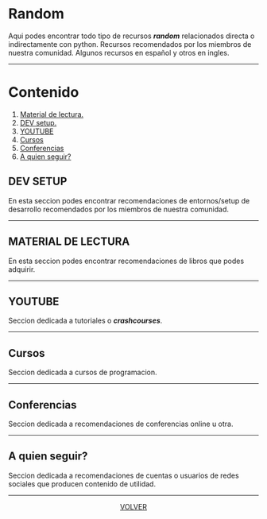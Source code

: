 # Random
Aqui podes encontrar todo tipo de recursos ***random*** relacionados 
directa o indirectamente con python.
Recursos recomendados por los miembros de nuestra comunidad.
Algunos recursos en español y otros en ingles.

---
# Contenido 
1. [Material de lectura.](#material-de-lectura)
1. [DEV setup.](#dev-setup)
2. [YOUTUBE](#youtube)
3. [Cursos](#cursos) 
4. [Conferencias](#conferencias)
5. [A quien seguir?](#a-quien-seguir) 



## DEV SETUP
En esta seccion podes encontrar recomendaciones de entornos/setup de desarrollo
recomendados por los miembros de nuestra comunidad.
<!-- ------------------------INICIO CONTRIBUCIONES---------------------- -->




<!-- ------------------------FIN CONTRIBUCIONES---------------------- -->

---

## MATERIAL DE LECTURA
En esta seccion podes encontrar recomendaciones de libros que podes 
adquirir.
<!-- ------------------------INICIO CONTRIBUCIONES---------------------- -->




<!-- ------------------------FIN CONTRIBUCIONES---------------------- -->


---

## YOUTUBE
Seccion dedicada a tutoriales o ***crashcourses***.
<!-- ------------------------INICIO CONTRIBUCIONES---------------------- -->




<!-- ------------------------FIN CONTRIBUCIONES---------------------- -->

---

## Cursos 
Seccion dedicada a cursos de programacion. 
<!-- ------------------------INICIO CONTRIBUCIONES---------------------- -->




<!-- ------------------------FIN CONTRIBUCIONES---------------------- -->


---

## Conferencias
Seccion dedicada a recomendaciones de conferencias online u otra.
<!-- ------------------------INICIO CONTRIBUCIONES---------------------- -->




<!-- ------------------------FIN CONTRIBUCIONES---------------------- -->

---



## A quien seguir? 
Seccion dedicada a recomendaciones de cuentas o usuarios de redes sociales
que producen contenido de utilidad.
<!-- ------------------------INICIO CONTRIBUCIONES---------------------- -->




<!-- ------------------------FIN CONTRIBUCIONES---------------------- -->

---





<center>

[VOLVER](readme.md)

</center>
























